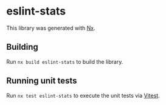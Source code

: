 # eslint-stats

This library was generated with [Nx](https://nx.dev).

## Building

Run `nx build eslint-stats` to build the library.

## Running unit tests

Run `nx test eslint-stats` to execute the unit tests via [Vitest](https://vitest.dev/).
